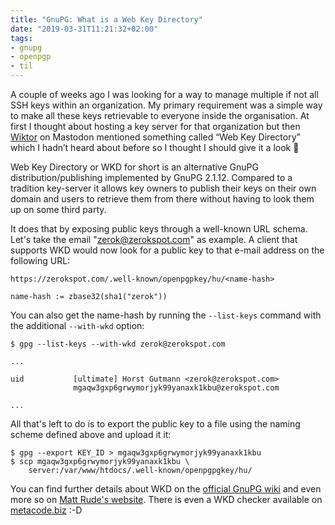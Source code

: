 ```yaml
---
title: "GnuPG: What is a Web Key Directory"
date: "2019-03-31T11:21:32+02:00"
tags:
- gnupg
- openpgp
- til
---
```


A couple of weeks ago I was looking for a way to manage multiple if
not all SSH keys within an organization. My primary requirement was a
simple way to make all these keys retrievable to everyone inside the
organisation. At first I thought about hosting a key server for that
organization but then
[Wiktor](https://mastodon.social/@wiktor/101698016892305192) on
Mastodon mentioned something called “Web Key Directory” which I hadn’t
heard about before so I thought I should give it a look 🙂

Web Key Directory or WKD for short is an alternative GnuPG
distribution/publishing implemented by GnuPG 2.1.12. Compared to a
tradition key-server it allows key owners to publish their keys on
their own domain and users to retrieve them from there without having
to look them up on some third party.

It does that by exposing public keys through a well-known URL
schema. Let's take the email "zerok@zerokspot.com" as example. A
client that supports WKD would now look for a public key to that
e-mail address on the following URL:

```
https://zerokspot.com/.well-known/openpgpkey/hu/<name-hash>

name-hash := zbase32(sha1("zerok"))
```

You can also get the name-hash by running the `--list-keys` command
with the additional `--with-wkd` option:

```
$ gpg --list-keys --with-wkd zerok@zerokspot.com

...

uid           [ultimate] Horst Gutmann <zerok@zerokspot.com>
              mgaqw3gxp6grwymorjyk99yanaxk1kbu@zerokspot.com

...
```

All that's left to do is to export the public key to a file using the
naming scheme defined above and upload it it:

```
$ gpg --export KEY_ID > mgaqw3gxp6grwymorjyk99yanaxk1kbu
$ scp mgaqw3gxp6grwymorjyk99yanaxk1kbu \
    server:/var/www/htdocs/.well-known/openpgpgkey/hu/
```

You can find further details about WKD on the [official GnuPG
wiki](https://wiki.gnupg.org/WKD) and even more so on [Matt Rude's
website](https://keyserver.mattrude.com/guides/web-key-directory/). There
is even a WKD checker available on
[metacode.biz](https://metacode.biz/openpgp/web-key-directory) :-D
